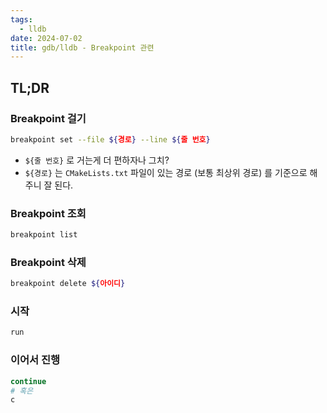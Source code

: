```yaml
---
tags:
  - lldb
date: 2024-07-02
title: gdb/lldb - Breakpoint 관련
---
```

## TL;DR

### Breakpoint 걸기

```sh title="(lldb)"
breakpoint set --file ${경로} --line ${줄 번호}
```

- `${줄 번호}` 로 거는게 더 편하자나 그치?
- `${경로}` 는 `CMakeLists.txt` 파일이 있는 경로 (보통 최상위 경로) 를 기준으로 해주니 잘 된다.

### Breakpoint 조회

```sh title="(lldb)"
breakpoint list
```

### Breakpoint 삭제

```sh title="(lldb)"
breakpoint delete ${아이디}
```

### 시작

```sh title="(lldb)"
run
```

### 이어서 진행

```sh title="(lldb)"
continue
# 혹은
c
```